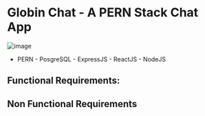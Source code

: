 # Globin Chat - A PERN Stack Chat App
![image](https://github.com/user-attachments/assets/d95ef33a-e040-4804-9918-c7e1c1433912)
- PERN - PosgreSQL - ExpressJS - ReactJS - NodeJS
## Functional Requirements:
## Non Functional Requirements


